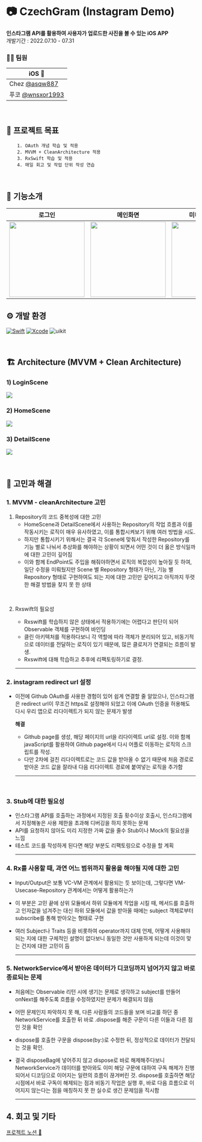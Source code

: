 # 📷 CzechGram (Instagram Demo)

**인스타그램 API를 활용하여 사용자가 업로드한 사진을 볼 수 있는 iOS APP**
<br>
개발기간 : 2022.07.10 - 07.31 

### 🧑‍💻 팀원

|   <center>iOS </center> |
| ---------- |
| Chez [@asqw887](https://github.com/asqw887)  |
| 푸코 [@wnsxor1993](https://github.com/wnsxor1993) | 

<br>


## 🎯 프로젝트 목표

```
    1. OAuth 개념 학습 및 적용 
    2. MVVM + CleanArchitecture 적용
    3. RxSwift 학습 및 적용
    4. 매일 회고 및 작업 단위 작성 연습
```
<br>

## 📝 기능소개 
|   로그인    |   메인화면   |   미디어 상세화면   |
| :----------: | :--------: | :----------: |
|  <img src="https://user-images.githubusercontent.com/59790540/180960369-faa3a331-6ec3-4ed0-a019-19d62f92a992.gif" width="200"> | <img src="https://i.imgur.com/kKZdIlv.gif" width="200"> |<img src="https://i.imgur.com/bOzkgSp.gif" width="200"> |




## ⚙️ 개발 환경


[![Swift](https://img.shields.io/badge/swift-v5.5-orange?logo=swift)](https://developer.apple.com/kr/swift/)
[![Xcode](https://img.shields.io/badge/xcode-v13.2-blue?logo=xcode)](https://developer.apple.com/kr/xcode/)
<img src="https://img.shields.io/badge/UIkit-000000?style=flat&logo=UIkit" alt="uikit" maxWidth="100%">

<br>

## 🏗 Architecture (MVVM + Clean Architecture) 
### 1) LoginScene 
![](https://i.imgur.com/0YpP9K7.jpg)

### 2) HomeScene
![](https://i.imgur.com/OK9KJEH.jpg)


### 3) DetailScene
![](https://i.imgur.com/Ydp4MZB.jpg)

<br>

## 🌟 고민과 해결

### 1. MVVM - cleanArchitecture 고민
1) Repository의 코드 중복성에 대한 고민
    - HomeScene과 DetailScene에서 사용하는 Repository의 작업 흐름과 이를 작동시키는 로직이 매우 유사하였고, 이를 통합시켜보기 위해 여러 방법을 시도.
    - 하지만 통합시키기 위해서는 결국 각 Scene에 맞춰서 작성한 Repository를 기능 별로 나눠서 추상화를 해야하는 상황이 되면서 어떤 것이 더 옳은 방식일까에 대한 고민이 깊어짐
    - 이와 함께 EndPoint도 주입을 해줘야하면서 로직의 복잡성이 높아질 듯 하여, 일단 수정을 미뤄뒀지만 Scene 별 Repository 형태가 아닌, 기능 별 Repository 형태로 구현하여도 되는 지에 대한 고민만 깊어지고 아직까지 뚜렷한 해결 방법을 찾지 못 한 상태  
    
<br>

2) Rxswift의 필요성 
     - Rxswift를 학습하지 않은 상태에서 적용하기에는 어렵다고 판단이 되어 Observable 객체를 구현하여 바인딩
     - 클린 아키텍처를 적용하다보니 각 역할에 따라 객체가 분리되어 있고, 비동기적으로 데이터를 전달하는 로직이 있기 때문에, 많은 클로저가 연결되는 흐름이 발생.
     - Rxswift에 대해 학습하고 추후에 리팩토링하기로 결정.
     
     ---

### 2. instagram redirect url 설정
- 이전에 Github OAuth를 사용한 경험이 있어 쉽게 연결할 줄 알았으나, 인스타그램은 redirect url이 무조건 https로 설정해야 되었고 이에 OAuth 인증을 허용해도 다시 우리 앱으로 리다이렉트가 되지 않는 문제가 발생

    **해결**
    - Github page를 생성, 해당 페이지의 url을 리다이렉트 url로 설정. 이와 함께 javaScript를 활용하여 Github page에서 다시 어플로 이동하는 로직의 스크립트를 작성.
    - 다만 2차에 걸친 리다이렉트로는 코드 값을 받아올 수 없기 때문에 처음 경로로 받아온 코드 값을 잘라내 다음 리다이렉트 경로에 붙여넣는 로직을 추가함
    ---

<br>

### 3. Stub에 대한 필요성 
- 인스타그램 API를 호출하는 과정에서 지정된 호출 횟수이상 호출시, 인스타그램에서 지정해놓은 사용 제한을 초과해 디버깅을 하지 못하는 문제
- API를 요청하지 않아도 미리 지정한 가짜 값을 줄수 Stub이나 Mock의 필요성을 느낌 
- 테스트 코드를 작성하게 된다면 해당 부분도 리팩토링으로 수정을 할 계획
    - ---


### 4. Rx를 사용할 때, 과연 어느 범위까지 활용을 해야될 지에 대한 고민

- Input/Output은 보통 VC-VM 관계에서 활용되는 듯 보이는데, 그렇다면 VM-Usecase-Repository 관계에서는 어떻게 활용하는가
- 이 부분은 고민 끝에 상위 모듈에서 하위 모듈에게 작업을 시킬 때, 메서드를 호출하고 인자값을 넘겨주는 대신 하위 모듈에서 값을 받아올 때에는 subject 객체로부터 subscribe를 통해 받아오는 형태로 구현
- 여러 Subject나 Traits 등을 비롯하여 operator까지 대체 언제, 어떻게 사용해야 되는 지에 대한 구체적인 설명이 없다보니 동일한 것만 사용하게 되는데 이것이 맞는 건지에 대한 고민이 듬

    - --- 

### 5. NetworkService에서 받아온 데이터가 디코딩까지 넘어가지 않고 바로 종료되는 문제

- 처음에는 Observable 리턴 시에 생기는 문제로 생각하고 subject를 만들어 onNext를 해주도록 흐름을 수정하였지만 문제가 해결되지 않음
- 어떤 문제인지 파악하지 못 해, 다른 사람들의 코드들을 보며 비교를 하던 중 NetworkService를 호출한 뒤 바로 .dispose를 해준 구문이 다른 이들과 다른 점인 것을 확인
- dispose를 호출한 구문을 dispose(by:)로 수정한 뒤, 정상적으로 데이터가 전달되는 것을 확인.
- 결국 disposeBag에 넣어주지 않고 dispose로 바로 해제해주다보니 NetworkService가 데이터를 받아와도 이미 해당 구문에 대하여 구독 해제가 진행되어서 디코딩으로 이어지는 일련의 흐름이 끊겨버린 것.
dispose를 호출하면 해당 시점에서 바로 구독이 해제되는 점과 비동기 작업은 실행 후, 바로 다음 흐름으로 이어지지 않는다는 점을 매칭하지 못 한 실수로 생긴 문제임을 직시함

    --- 


## 4. 회고 및 기타

[프로젝트 노션 📒](https://moored-zircon-1e6.notion.site/Czechgram-7c64ecfeb32a439aaa62d29519555dae)


